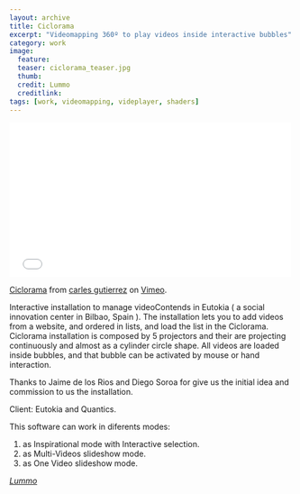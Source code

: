 ```yaml
---
layout: archive
title: Ciclorama
excerpt: "Videomapping 360º to play videos inside interactive bubbles"
category: work
image: 
  feature: 
  teaser: ciclorama_teaser.jpg
  thumb: 
  credit: Lummo
  creditlink: 
tags: [work, videomapping, videplayer, shaders]
---
```



<iframe src="//player.vimeo.com/video/117173722" width="500" height="275" frameborder="0" webkitallowfullscreen mozallowfullscreen allowfullscreen></iframe> <p><a href="http://vimeo.com/117173722">Ciclorama</a> from <a href="http://vimeo.com/user863376">carles gutierrez</a> on <a href="https://vimeo.com">Vimeo</a>.</p>


Interactive installation to manage videoContends in Eutokia ( a social innovation center in Bilbao, Spain ).
The installation lets you to add videos from a website, and ordered in lists, and load the list in the Ciclorama.
Ciclorama installation is composed by 5 projectors and their are projecting continuously and almost as a cylinder circle shape. All videos are loaded inside bubbles, and that bubble can be activated by mouse or hand interaction.

Thanks to Jaime de los Rios and Diego Soroa for give us the initial idea and commission to us the installation.  

Client: Eutokia and Quantics.

This software can work in diferents modes: 

1. as Inspirational mode with Interactive selection.
2. as Multi-Videos slideshow mode.
3. as One Video slideshow mode.

[*Lummo*](http://www.lummo.eu/)
